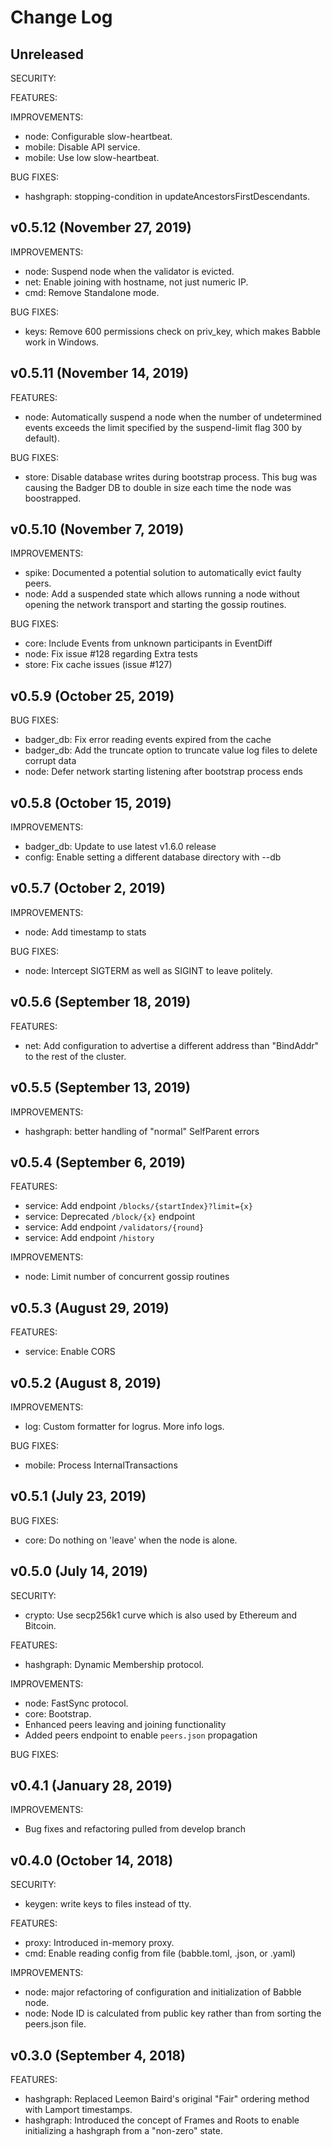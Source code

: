 # Change Log

## Unreleased

SECURITY:

FEATURES:

IMPROVEMENTS:

- node: Configurable slow-heartbeat.
- mobile: Disable API service.
- mobile: Use low slow-heartbeat.

BUG FIXES:

- hashgraph: stopping-condition in updateAncestorsFirstDescendants.

## v0.5.12 (November 27, 2019)

IMPROVEMENTS:

- node: Suspend node when the validator is evicted.
- net: Enable joining with hostname, not just numeric IP. 
- cmd: Remove Standalone mode.

BUG FIXES:

- keys: Remove 600 permissions check on priv_key, which makes Babble work in
        Windows.

## v0.5.11 (November 14, 2019)

FEATURES:

- node: Automatically suspend a node when the number of undetermined events 
        exceeds the limit specified by the suspend-limit flag 300 by default).

BUG FIXES:

- store: Disable database writes during bootstrap process. This bug was causing
         the Badger DB to double in size each time the node was boostrapped.

## v0.5.10 (November 7, 2019)

IMPROVEMENTS:

- spike: Documented a potential solution to automatically evict faulty peers.
- node: Add a suspended state which allows running a node without opening the 
        network transport and starting the gossip routines.

BUG FIXES:

- core: Include Events from unknown participants in EventDiff
- node: Fix issue #128 regarding Extra tests
- store: Fix cache issues (issue #127) 

## v0.5.9 (October 25, 2019)

BUG FIXES:

- badger_db: Fix error reading events expired from the cache
- badger_db: Add the truncate option to truncate value log files to delete
             corrupt data
- node:      Defer network starting listening after bootstrap process ends


## v0.5.8 (October 15, 2019)

IMPROVEMENTS:

- badger_db: Update to use latest v1.6.0 release 
- config: Enable setting a different database directory with --db


## v0.5.7 (October 2, 2019)

IMPROVEMENTS:

- node: Add timestamp to stats 

BUG FIXES:

- node: Intercept SIGTERM as well as SIGINT to leave politely.

## v0.5.6 (September 18, 2019)

FEATURES:

- net: Add configuration to advertise a different address than "BindAddr" to 
       the rest of the cluster.

## v0.5.5 (September 13, 2019)

IMPROVEMENTS:

- hashgraph: better handling of "normal" SelfParent errors

## v0.5.4 (September 6, 2019)

FEATURES:

- service: Add endpoint `/blocks/{startIndex}?limit={x}`
- service: Deprecated `/block/{x}` endpoint
- service: Add endpoint `/validators/{round}`
- service: Add endpoint `/history`

IMPROVEMENTS:

* node: Limit number of concurrent gossip routines

## v0.5.3 (August 29, 2019)

FEATURES:

- service: Enable CORS

## v0.5.2 (August 8, 2019)

IMPROVEMENTS:

- log: Custom formatter for logrus. More info logs.

BUG FIXES:

- mobile: Process InternalTransactions

## v0.5.1 (July 23, 2019)

BUG FIXES:

- core: Do nothing on 'leave' when the node is alone.

## v0.5.0 (July 14, 2019)

SECURITY:

- crypto: Use secp256k1 curve which is also used by Ethereum and Bitcoin.

FEATURES:

- hashgraph: Dynamic Membership protocol.

IMPROVEMENTS:

- node: FastSync protocol.
- core: Bootstrap.
- Enhanced peers leaving and joining functionality
- Added peers endpoint to enable `peers.json` propagation

BUG FIXES:

## v0.4.1 (January 28, 2019)

IMPROVEMENTS:

- Bug fixes and refactoring pulled from develop branch

## v0.4.0 (October 14, 2018)

SECURITY:

- keygen: write keys to files instead of tty.

FEATURES:

- proxy: Introduced in-memory proxy.
- cmd: Enable reading config from file (babble.toml, .json, or .yaml)

IMPROVEMENTS:

- node: major refactoring of configuration and initialization of Babble node.
- node: Node ID is calculated from public key rather than from sorting the
  peers.json file.

## v0.3.0 (September 4, 2018)

FEATURES:

- hashgraph: Replaced Leemon Baird's original "Fair" ordering method with
  Lamport timestamps.
- hashgraph: Introduced the concept of Frames and Roots to enable initializing a
  hashgraph from a "non-zero" state.
